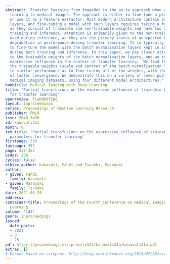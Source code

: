 ```yaml
---
abstract: 'Transfer learning from ImageNet is the go-to approach when applying deep
  learning to medical images. The approach is either to fine-tune a pre-trained model
  or use it as a feature extractor. Most modern architecture contain batch normalisation
  layers, and fine-tuning a model with such layers requires taking a few precautions
  as they consist of trainable and non-trainable weights and have two operating modes:
  training and inference. Attention is primarily given to the non-trainable weights
  used during inference, as they are the primary source of unexpected behaviour or
  degradation in performance during transfer learning. It is typically recommended
  to fine-tune the model with the batch normalisation layers kept in inference mode
  during both training and inference. In this paper, we pay closer attention instead
  to the trainable weights of the batch normalisation layers, and we explore their
  expressive influence in the context of transfer learning.  We find that only fine-tuning
  the trainable weights (scale and centre) of the batch normalisation layers leads
  to similar performance as to fine-tuning all of the weights, with the added benefit
  of faster convergence. We demonstrate this on a variety of seven publicly available
  medical imaging datasets, using four different model architectures.'
booktitle: Medical Imaging with Deep Learning
title: 'Partial transfusion: on the expressive influence of trainable batch norm parameters
  for transfer learning'
openreview: TjwDWRdfZpg
layout: inproceedings
series: Proceedings of Machine Learning Research
publisher: PMLR
issn: 2640-3498
id: kanavati21a
month: 0
tex_title: 'Partial transfusion: on the expressive influence of trainable batch norm
  parameters for transfer learning'
firstpage: 338
lastpage: 353
page: 338-353
order: 338
cycles: false
bibtex_author: Kanavati, Fahdi and Tsuneki, Masayuki
author:
- given: Fahdi
  family: Kanavati
- given: Masayuki
  family: Tsuneki
date: 2021-08-25
address:
container-title: Proceedings of the Fourth Conference on Medical Imaging with Deep
  Learning
volume: '143'
genre: inproceedings
issued:
  date-parts:
  - 2021
  - 8
  - 25
pdf: https://proceedings.mlr.press/v143/kanavati21a/kanavati21a.pdf
extras: []
# Format based on citeproc: http://blog.martinfenner.org/2013/07/30/citeproc-yaml-for-bibliographies/
---
```

